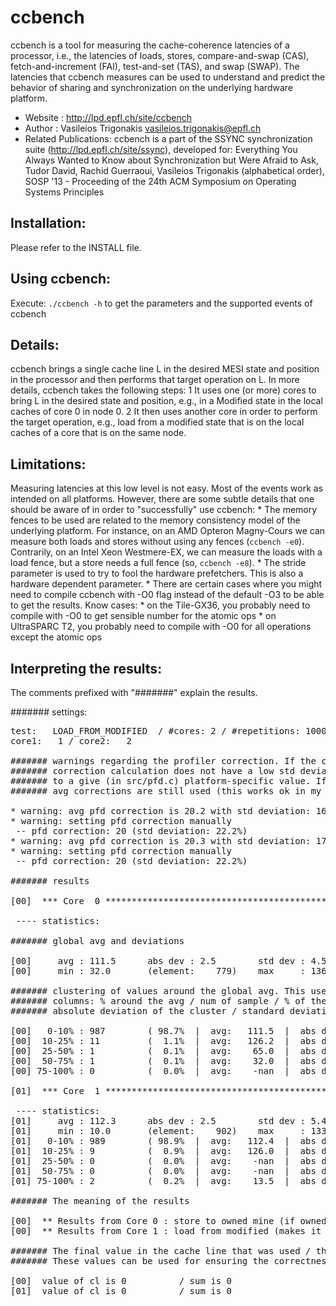 ccbench
=======

ccbench is a tool for measuring the cache-coherence latencies of a processor, i.e., the latencies of loads, stores, compare-and-swap (CAS), fetch-and-increment (FAI), test-and-set (TAS), and swap (SWAP). The latencies that ccbench measures can be used to understand and predict the behavior of sharing and synchronization on the underlying hardware platform.

* Website             : http://lpd.epfl.ch/site/ccbench
* Author              : Vasileios Trigonakis <vasileios.trigonakis@epfl.ch>
* Related Publications: ccbench is a part of the SSYNC synchronization suite
  (http://lpd.epfl.ch/site/ssync), developed for:
  Everything You Always Wanted to Know about Synchronization but Were Afraid to Ask, 
  Tudor David, Rachid Guerraoui, Vasileios Trigonakis (alphabetical order), 
  SOSP '13 - Proceeding of the 24th ACM Symposium on Operating Systems Principles


Installation:
-------------

Please refer to the INSTALL file.


Using ccbench:
--------------

Execute:
	`./ccbench -h`
to get the parameters and the supported events of ccbench


Details:
--------
ccbench brings a single cache line L in the desired MESI state and position in the processor and then 
performs that target operation on L. In more details, ccbench takes the following steps:
	 1 It uses one (or more) cores to bring L in the desired state and position, 
	    e.g., in a Modified state in the local caches of core 0 in node 0.
	 2 It then uses another core in order to perform the target operation, e.g., load from a
	    modified state that is on the local caches of a core that is on the same node.



Limitations:
------------

Measuring latencies at this low level is not easy. Most of the events work as intended on all platforms.
However, there are some subtle details that one should be aware of in order to "successfully" use
ccbench:
	* The memory fences to be used are related to the memory consistency model of the underlying
	  platform. For instance, on an AMD Opteron Magny-Cours we can measure both loads and stores
	  without using any fences (`ccbench -e0`). Contrarily, on an Intel Xeon Westmere-EX, we can
	  measure the loads with a load fence, but a store needs a full fence (so, `ccbench -e8`).
	* The stride parameter is used to try to fool the hardware prefetchers. This is also a
	  hardware dependent parameter.
	* There are certain cases where you might need to compile ccbench with -O0 flag instead of
	  the default -O3 to be able to get the results. Know cases:
	      * on the Tile-GX36, you probably need to compile with -O0 to get sensible number 
	      	for the atomic ops
	      * on UltraSPARC T2, you probably need to compile with -O0 for all operations 
	      	except the atomic ops


Interpreting the results:
-------------------------

The comments prefixed with "#######" explain the results.


####### settings:

<pre>
test:   LOAD_FROM_MODIFIED  / #cores: 2 / #repetitions: 1000 / stride: 4096 (256 kiB)  / fence:  load/full
core1:   1 / core2:   2

####### warnings regarding the profiler correction. If the calculation fails for 10 times (i.e, the
####### correction calculation does not have a low std deviation, the correction is set manually
####### to a give (in src/pfd.c) platform-specific value. If the default value is not set, the
####### avg corrections are still used (this works ok in my experience)

* warning: avg pfd correction is 20.2 with std deviation: 16.3%. Recalculating.
* warning: setting pfd correction manually
 -- pfd correction: 20 (std deviation: 22.2%)
* warning: avg pfd correction is 20.3 with std deviation: 17.0%. Recalculating.
* warning: setting pfd correction manually
 -- pfd correction: 20 (std deviation: 22.2%)

####### results

[00]  *** Core  0 **********************************************************************************

 ---- statistics:

####### global avg and deviations

[00]     avg : 111.5      abs dev : 2.5        std dev : 4.5        num     : 1000
[00]     min : 32.0       (element:    779)    max     : 136.0      (element:    415)

####### clustering of values around the global avg. This used as an easy way to remove the outliers
####### columns: % around the avg / num of sample / % of the total num of sample / avg of the cluster /
####### absolute deviation of the cluster / standard deviation of the cluster

[00]   0-10% : 987        ( 98.7%  |  avg:   111.5  |  abs dev:    2.3  |  std dev:    3.0 =   2.7%)
[00]  10-25% : 11         (  1.1%  |  avg:   126.2  |  abs dev:    3.5  |  std dev:    4.2 =   3.3%)
[00]  25-50% : 1          (  0.1%  |  avg:    65.0  |  abs dev:    0.0  |  std dev:    0.0 =   0.0%)
[00]  50-75% : 1          (  0.1%  |  avg:    32.0  |  abs dev:    0.0  |  std dev:    0.0 =   0.0%)
[00] 75-100% : 0          (  0.0%  |  avg:    -nan  |  abs dev:   -nan  |  std dev:   -nan =  -nan%)

[01]  *** Core  1 **********************************************************************************

 ---- statistics:
[01]     avg : 112.3      abs dev : 2.5        std dev : 5.4        num     : 1000
[01]     min : 10.0       (element:    902)    max     : 133.0      (element:    404)
[01]   0-10% : 989        ( 98.9%  |  avg:   112.4  |  abs dev:    2.2  |  std dev:    2.9 =   2.6%)
[01]  10-25% : 9          (  0.9%  |  avg:   126.0  |  abs dev:    1.8  |  std dev:    2.7 =   2.1%)
[01]  25-50% : 0          (  0.0%  |  avg:    -nan  |  abs dev:   -nan  |  std dev:   -nan =  -nan%)
[01]  50-75% : 0          (  0.0%  |  avg:    -nan  |  abs dev:   -nan  |  std dev:   -nan =  -nan%)
[01] 75-100% : 2          (  0.2%  |  avg:    13.5  |  abs dev:    3.5  |  std dev:    3.5 =  25.9%)

####### The meaning of the results

[00]  ** Results from Core 0 : store to owned mine (if owned state supported, else exclusive)
[00]  ** Results from Core 1 : load from modified (makes it owned, if owned state supported)

####### The final value in the cache line that was used / the sum of all loads on this core
####### These values can be used for ensuring the correctness of some test (e.g., FAI)

[00]  value of cl is 0          / sum is 0
[01]  value of cl is 0          / sum is 0
</pre>